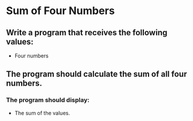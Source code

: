 # Sum of Four Numbers

## Write a program that receives the following values:
* Four numbers

## The program should calculate the sum of all four numbers.

### The program should display:
* The sum of the values.